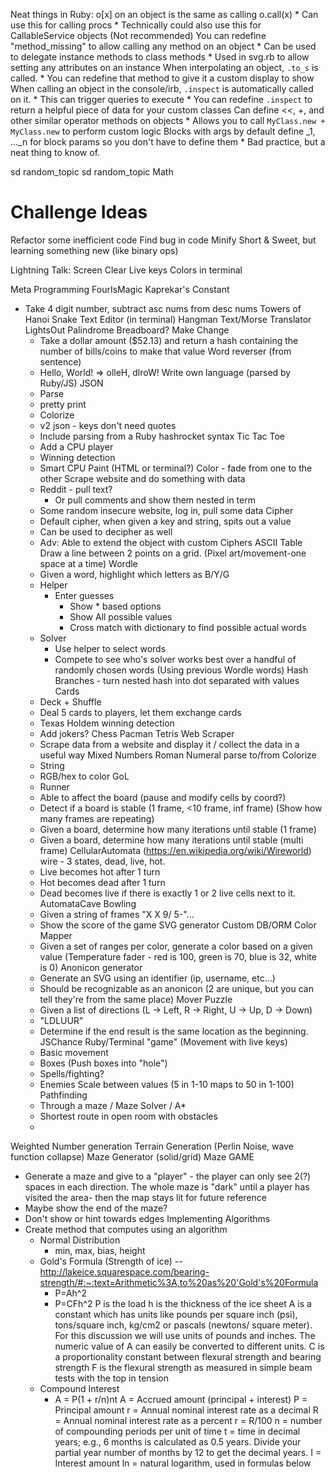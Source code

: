 Neat things in Ruby:
  o[x] on an object is the same as calling o.call(x)
    * Can use this for calling procs
    * Technically could also use this for CallableService objects (Not recommended)
  You can redefine "method_missing" to allow calling any method on an object
    * Can be used to delegate instance methods to class methods
    * Used in svg.rb to allow setting any attributes on an instance
  When interpolating an object, `.to_s` is called.
    * You can redefine that method to give it a custom display to show
  When calling an object in the console/irb, `.inspect` is automatically called on it.
    * This can trigger queries to execute
    * You can redefine `.inspect` to return a helpful piece of data for your custom classes
  Can define <<, +, and other similar operator methods on objects
    * Allows you to call `MyClass.new + MyClass.new` to perform custom logic
  Blocks with args by default define _1, ..._n for block params so you don't have to define them
    * Bad practice, but a neat thing to know of.


sd random_topic
sd random_topic Math

# Challenge Ideas
Refactor some inefficient code
Find bug in code
Minify
Short & Sweet, but learning something new (like binary ops)

Lightning Talk:
  Screen Clear
  Live keys
  Colors in terminal

Meta Programming
FourIsMagic
Kaprekar's Constant
* Take 4 digit number, subtract asc nums from desc nums
Towers of Hanoi
Snake
Text Editor (in terminal)
Hangman
Text/Morse Translator
LightsOut
Palindrome
Breadboard?
Make Change
  * Take a dollar amount ($52.13) and return a hash containing the number of bills/coins to make that value
Word reverser (from sentence)
  * Hello, World! => olleH, dlroW!
Write own language (parsed by Ruby/JS)
JSON
  * Parse
  * pretty print
  * Colorize
  * v2 json - keys don't need quotes
  * Include parsing from a Ruby hashrocket syntax
Tic Tac Toe
  * Add a CPU player
  * Winning detection
  * Smart CPU
Paint (HTML or terminal?)
Color - fade from one to the other
Scrape website and do something with data
  * Reddit - pull text?
    * Or pull comments and show them nested in term
  * Some random insecure website, log in, pull some data
Cipher
  * Default cipher, when given a key and string, spits out a value
  * Can be used to decipher as well
  * Adv: Able to extend the object with custom Ciphers
ASCII Table
Draw a line between 2 points on a grid. (Pixel art/movement-one space at a time)
Wordle
  * Given a word, highlight which letters as B/Y/G
  * Helper
    * Enter guesses
      * Show * based options
      * Show All possible values
      * Cross match with dictionary to find possible actual words
  * Solver
    * Use helper to select words
    * Compete to see who's solver works best over a handful of randomly chosen words (Using previous Wordle words)
Hash Branches - turn nested hash into dot separated with values
Cards
  * Deck + Shuffle
  * Deal 5 cards to players, let them exchange cards
  * Texas Holdem winning detection
  * Add jokers?
Chess
Pacman
Tetris
Web Scraper
  * Scrape data from a website and display it / collect the data in a useful way
Mixed Numbers
Roman Numeral parse to/from
Colorize
  * String
  * RGB/hex to color
GoL
  * Runner
  * Able to affect the board (pause and modify cells by coord?)
  * Detect if a board is stable (1 frame, <10 frame, inf frame) (Show how many frames are repeating)
  * Given a board, determine how many iterations until stable (1 frame)
  * Given a board, determine how many iterations until stable (multi frame)
CellularAutomata (https://en.wikipedia.org/wiki/Wireworld) wire - 3 states, dead, live, hot.
  * Live becomes hot after 1 turn
  * Hot becomes dead after 1 turn
  * Dead becomes live if there is exactly 1 or 2 live cells next to it.
AutomataCave
Bowling
  * Given a string of frames "X X 9/ 5-"...
  * Show the score of the game
SVG generator
Custom DB/ORM
Color Mapper
  * Given a set of ranges per color, generate a color based on a given value
  (Temperature fader - red is 100, green is 70, blue is 32, white is 0)
Anonicon generator
  * Generate an SVG using an identifier (ip, username, etc...)
  * Should be recognizable as an anonicon (2 are unique, but you can tell they're from the same place)
Mover Puzzle
  * Given a list of directions (L -> Left, R -> Right, U -> Up, D -> Down)
  * "LDLUUR"
  * Determine if the end result is the same location as the beginning.
JSChance
Ruby/Terminal "game" (Movement with live keys)
  * Basic movement
  * Boxes (Push boxes into "hole")
  * Spells/fighting?
  * Enemies
Scale between values (5 in 1-10 maps to 50 in 1-100)
Pathfinding
  * Through a maze / Maze Solver / A*
  * Shortest route in open room with obstacles
  *
Weighted Number generation
Terrain Generation (Perlin Noise, wave function collapse)
Maze Generator (solid/grid)
Maze GAME
 * Generate a maze and give to a "player" - the player can only see 2(?) spaces in each direction. The whole maze is "dark" until a player has visited the area- then the map stays lit for future reference
 * Maybe show the end of the maze?
 * Don't show or hint towards edges
Implementing Algorithms
  * Create method that computes using an algorithm
    * Normal Distribution
      * min, max, bias, height
    * Gold's Formula (Strength of ice) -- http://lakeice.squarespace.com/bearing-strength/#:~:text=Arithmetic%3A,to%20as%20'Gold's%20Formula
      * P=Ah^2
      * P=CFh^2
      P is the load
      h is the thickness of the ice sheet
      A is a constant which has units like pounds per square inch (psi), tons/square inch,  kg/cm2 or pascals (newtons/ square meter).  For this discussion we will use units of pounds and inches.  The numeric value of A can easily be converted to different units.
      C is a proportionality constant between flexural strength and bearing strength
      F is the flexural strength as measured in simple beam tests with the top in tension
    * Compound Interest
      * A = P(1 + r/n)nt
      A = Accrued amount (principal + interest)
      P = Principal amount
      r = Annual nominal interest rate as a decimal
      R = Annual nominal interest rate as a percent
      r = R/100
      n = number of compounding periods per unit of time
      t = time in decimal years; e.g., 6 months is calculated as 0.5 years. Divide your partial year number of months by 12 to get the decimal years.
      I = Interest amount
      ln = natural logarithm, used in formulas below
